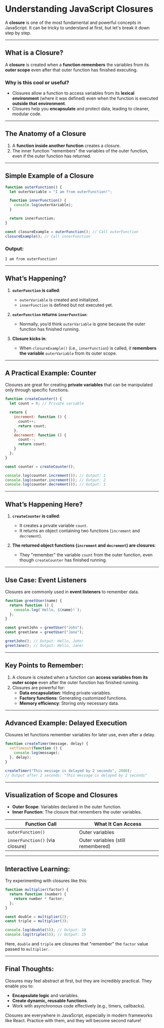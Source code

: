 
# Understanding JavaScript Closures

A **closure** is one of the most fundamental and powerful concepts in JavaScript. It can be tricky to understand at first, but let's break it down step by step.

---

## What is a Closure?

A **closure** is created when a **function remembers** the variables from its **outer scope** even after that outer function has finished executing.

### Why is this cool or useful?

- Closures allow a function to access variables from its **lexical environment** (where it was defined) even when the function is executed **outside that environment**.
- Closures help you **encapsulate** and protect data, leading to cleaner, modular code.

---

## The Anatomy of a Closure

1. A **function inside another function** creates a closure.
2. The inner function "remembers" the variables of the outer function, even if the outer function has returned.

---

## Simple Example of a Closure

```javascript
function outerFunction() {
  let outerVariable = "I am from outerFunction!";

  function innerFunction() {
    console.log(outerVariable);
  }

  return innerFunction;
}

const closureExample = outerFunction(); // Call outerFunction
closureExample(); // Call innerFunction
```

### Output:
```
I am from outerFunction!
```

---

## What’s Happening?

1. **`outerFunction` is called**:
   - `outerVariable` is created and initialized.
   - `innerFunction` is defined but not executed yet.

2. **`outerFunction` returns `innerFunction`**:
   - Normally, you’d think `outerVariable` is gone because the outer function has finished running.

3. **Closure kicks in**:
   - When `closureExample()` (i.e., `innerFunction`) is called, it **remembers the variable** `outerVariable` from its outer scope.

---

## A Practical Example: Counter

Closures are great for creating **private variables** that can be manipulated only through specific functions.

```javascript
function createCounter() {
  let count = 0; // Private variable

  return {
    increment: function () {
      count++;
      return count;
    },
    decrement: function () {
      count--;
      return count;
    }
  };
}

const counter = createCounter();

console.log(counter.increment()); // Output: 1
console.log(counter.increment()); // Output: 2
console.log(counter.decrement()); // Output: 1
```

---

## What’s Happening Here?

1. **`createCounter` is called**:
   - It creates a private variable `count`.
   - It returns an object containing two functions (`increment` and `decrement`).

2. **The returned object functions (`increment` and `decrement`) are closures**:
   - They "remember" the variable `count` from the outer function, even though `createCounter` has finished running.

---

## Use Case: Event Listeners

Closures are commonly used in **event listeners** to remember data.

```javascript
function greetUser(name) {
  return function () {
    console.log(`Hello, ${name}!`);
  };
}

const greetJohn = greetUser("John");
const greetJane = greetUser("Jane");

greetJohn(); // Output: Hello, John!
greetJane(); // Output: Hello, Jane!
```

---

## Key Points to Remember:
1. A closure is created when a function can **access variables from its outer scope** even after the outer function has finished running.
2. Closures are powerful for:
   - **Data encapsulation**: Hiding private variables.
   - **Factory functions**: Generating customized functions.
   - **Memory efficiency**: Storing only necessary data.

---

## Advanced Example: Delayed Execution

Closures let functions remember variables for later use, even after a delay.

```javascript
function createTimer(message, delay) {
  setTimeout(function () {
    console.log(message);
  }, delay);
}

createTimer("This message is delayed by 2 seconds", 2000);
// Output after 2 seconds: "This message is delayed by 2 seconds"
```

---

## Visualization of Scope and Closures

- **Outer Scope**: Variables declared in the outer function.
- **Inner Function**: The closure that remembers the outer variables.

| Function Call            | What It Can Access |
|--------------------------|---------------------|
| `outerFunction()`        | Outer variables     |
| `innerFunction()` (via closure) | Outer variables (still remembered) |

---

## Interactive Learning:

Try experimenting with closures like this:

```javascript
function multiplier(factor) {
  return function (number) {
    return number * factor;
  };
}

const double = multiplier(2);
const triple = multiplier(3);

console.log(double(5)); // Output: 10
console.log(triple(5)); // Output: 15
```

Here, `double` and `triple` are closures that "remember" the `factor` value passed to `multiplier`.

---

## Final Thoughts:
Closures may feel abstract at first, but they are incredibly practical. They enable you to:
- **Encapsulate logic** and variables.
- **Create dynamic, reusable functions**.
- Work with asynchronous code effectively (e.g., timers, callbacks).

Closures are everywhere in JavaScript, especially in modern frameworks like React. Practice with them, and they will become second nature!
